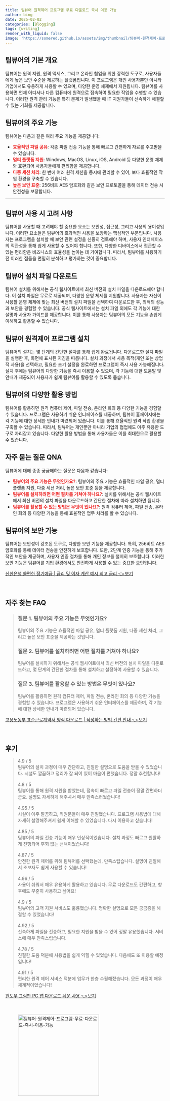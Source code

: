 ```yaml
---
title: 팀뷰어 원격제어 프로그램 무료 다운로드 즉시 이용 가능
author: bing
date: 2025-02-02
categories: [Blogging]
tags: [writing]
render_with_liquid: false
image: 'https://somered.github.io/assets/img/thumbnail/팀뷰어-원격제어-프로그램-무료-다운로드-즉시-이용-가능.webp'
---
```



<h2 id='팀뷰어_개요'>팀뷰어의 기본 개요</h2>

<p>팀뷰어는 원격 지원, 원격 액세스, 그리고 온라인 협업을 위한 강력한 도구로, 사용자들에게 높은 보안 수준을 제공하는 플랫폼입니다. 이 프로그램은 개인 사용자뿐만 아니라 기업에서도 유용하게 사용할 수 있으며, 다양한 운영 체제에서 지원됩니다. 팀뷰어를 사용하면 언제 어디서나 다른 컴퓨터에 원격으로 접속하여 필요한 작업을 수행할 수 있습니다. 이러한 원격 관리 기능은 특히 문제가 발생했을 때 IT 지원가들이 신속하게 해결할 수 있는 기회를 제공합니다.</p>

<h2 id='팀뷰어_주요_기능'>팀뷰어의 주요 기능</h2>

<p>팀뷰어는 다음과 같은 여러 주요 기능을 제공합니다:</p>

<ul>
    <li><b><span style="color: #ee2323;">효율적인 파일 공유</span></b>: 각종 파일 전송 기능을 통해 빠르고 간편하게 자료를 주고받을 수 있습니다.</li>
    <li><b><span style="color: #ee2323;">멀티 플랫폼 지원</span></b>: Windows, MacOS, Linux, iOS, Android 등 다양한 운영 체제와 호환되어 사용자들에게 편리함을 제공합니다.</li>
    <li><b><span style="color: #ee2323;">다중 세션 처리</span></b>: 한 번에 여러 원격 세션을 동시에 관리할 수 있어, 보다 효율적인 작업 환경을 구축할 수 있습니다.</li>
    <li><b><span style="color: #ee2323;">높은 보안 표준</span></b>: 256비트 AES 암호화와 같은 보안 프로토콜을 통해 데이터 전송 시 안전성을 보장합니다.</li>
</ul>

<hr />

<h2 id='팀뷰어_사용_고려사항'>팀뷰어 사용 시 고려 사항</h2>

<p>팀뷰어를 사용할 때 고려해야 할 중요한 요소는 보안성, 접근성, 그리고 사용의 용이성입니다. 이러한 요소들은 팀뷰어의 효과적인 사용을 보장하는 핵심적인 부분입니다. 사용자는 프로그램을 설치할 때 보안 관련 설정을 신중히 검토해야 하며, 사용자 인터페이스의 직관성을 통해 쉽게 사용할 수 있어야 합니다. 또한, 다양한 디바이스에서 접근할 수 있는 편리함은 비즈니스의 효율성을 높이는 데 기여합니다. 따라서, 팀뷰어를 사용하기 전 이러한 점들을 면밀히 분석하고 평가하는 것이 중요합니다.</p>

<h2 id='팀뷰어_설치_파일_다운로드'>팀뷰어 설치 파일 다운로드</h2>

<p>팀뷰어 설치를 위해서는 공식 웹사이트에서 최신 버전의 설치 파일을 다운로드해야 합니다. 이 설치 파일은 무료로 제공되며, 다양한 운영 체제를 지원합니다. 사용자는 자신이 사용할 운영 체제에 맞는 최신 버전의 설치 파일을 선택하여 다운로드한 후, 최적의 성능과 보안을 경험할 수 있습니다. 공식 웹사이트에서는 설치 파일 외에도 각 기능에 대한 설명과 사용자 가이드를 제공합니다. 이를 통해 사용자는 팀뷰어의 모든 기능을 손쉽게 이해하고 활용할 수 있습니다.</p>

<h2 id='팀뷰어_설치_방법'>팀뷰어 원격제어 프로그램 설치</h2>

<p>팀뷰어의 설치는 몇 단계의 간단한 절차를 통해 쉽게 완료됩니다. 다운로드한 설치 파일을 실행한 후, 화면에 표시된 지침을 따릅니다. 설치 과정에서 사용 목적(개인 또는 상업적 사용)을 선택하고, 필요한 초기 설정을 완료하면 프로그램이 즉시 사용 가능해집니다. 설치 후에는 팀뷰어의 다양한 기능을 즉시 이용할 수 있으며, 각 기능에 대한 도움말 및 안내가 제공되어 사용자가 쉽게 팀뷰어를 활용할 수 있도록 돕습니다.</p>

<h2 id='팀뷰어_활용_방법'>팀뷰어의 다양한 활용 방법</h2>

<p>팀뷰어를 활용하면 원격 컴퓨터 제어, 파일 전송, 온라인 회의 등 다양한 기능을 경험할 수 있습니다. 프로그램은 사용하기 쉬운 인터페이스를 제공하며, 팀뷰어 홈페이지에는 각 기능에 대한 상세한 안내가 마련되어 있습니다. 이를 통해 효율적인 원격 작업 환경을 구축할 수 있습니다. 따라서, 팀뷰어는 개인뿐만 아니라 기업의 협업에도 아주 유용한 도구로 자리잡고 있습니다. 다양한 활용 방법을 통해 사용자들은 이를 최대한으로 활용할 수 있습니다.</p>

<h2 id='자주_묻는_질문'>자주 묻는 질문 QNA</h2>

<p>팀뷰어에 대해 종종 궁금해하는 질문은 다음과 같습니다:</p>

<ul>
    <li><b><span style="color: #ee2323;">팀뷰어의 주요 기능은 무엇인가요?</span></b>: 팀뷰어의 주요 기능은 효율적인 파일 공유, 멀티 플랫폼 지원, 다중 세션 처리, 높은 보안 표준 등을 제공합니다.</li>
    <li><b><span style="color: #ee2323;">팀뷰어를 설치하려면 어떤 절차를 거쳐야 하나요?</span></b>: 설치를 위해서는 공식 웹사이트에서 최신 버전의 설치 파일을 다운로드하고 간단한 절차에 따라 설치하면 됩니다.</li>
    <li><b><span style="color: #ee2323;">팀뷰어를 활용할 수 있는 방법은 무엇이 있나요?</span></b>: 원격 컴퓨터 제어, 파일 전송, 온라인 회의 등 다양한 기능을 통해 효율적인 업무 처리를 할 수 있습니다.</li>
</ul>

<h2 id='팀뷰어_보안_기능'>팀뷰어의 보안 기능</h2>

<p>팀뷰어는 보안성이 강조된 도구로, 다양한 보안 기능을 제공합니다. 특히, 256비트 AES 암호화를 통해 데이터 전송을 안전하게 보호합니다. 또한, 2단계 인증 기능을 통해 추가적인 보안을 제공하며, 사용자 인증 절차를 통해 개인 정보를 철저히 보호합니다. 이러한 보안 기능은 팀뷰어를 기업 환경에서도 안전하게 사용할 수 있는 중요한 요인입니다.</p>


<p><a class="click-button" title="신한은행 쏠편한 정기예금 | 금리 및 이자 계산 예시 최고 금리" href="https://somered.github.io/posts/%EC%8B%A0%ED%95%9C%EC%9D%80%ED%96%89-%EC%8F%A0%ED%8E%B8%ED%95%9C-%EC%A0%95%EA%B8%B0%EC%98%88%EA%B8%88-%EA%B8%88%EB%A6%AC-%EB%B0%8F-%EC%9D%B4%EC%9E%90-%EA%B3%84%EC%82%B0-%EC%98%88%EC%8B%9C-%EC%B5%9C%EA%B3%A0-%EA%B8%88%EB%A6%AC/" rel="dofollow">신한은행 쏠편한 정기예금 | 금리 및 이자 계산 예시 최고 금리 👈 보기</a></p><br>
<h2 id='자주_찾는_FAQ'>자주 찾는 FAQ</h2>
<div itemscope="" itemtype="https://schema.org/FAQPage"> 
<blockquote> 
<div itemscope="" itemprop="mainEntity" itemtype="https://schema.org/Question"> 
<h3 itemprop="name">질문 1. 팀뷰어의 주요 기능은 무엇인가요?</h3> 
<div itemscope="" itemprop="acceptedAnswer" itemtype="https://schema.org/Answer"> 
<span itemprop="text"> 
<p>팀뷰어의 주요 기능은 효율적인 파일 공유, 멀티 플랫폼 지원, 다중 세션 처리, 그리고 높은 보안 표준을 제공하는 것입니다.</p> 
</span> </div> </div> 

<div itemscope="" itemprop="mainEntity" itemtype="https://schema.org/Question"> 
<h3 itemprop="name">질문 2. 팀뷰어를 설치하려면 어떤 절차를 거쳐야 하나요?</h3> 
<div itemscope="" itemprop="acceptedAnswer" itemtype="https://schema.org/Answer"> 
<span itemprop="text"> 
<p>팀뷰어를 설치하기 위해서는 공식 웹사이트에서 최신 버전의 설치 파일을 다운로드하고, 몇 단계의 간단한 절차를 통해 설치하고 설정하여 사용할 수 있습니다.</p> 
</span> </div> </div> 

<div itemscope="" itemprop="mainEntity" itemtype="https://schema.org/Question"> 
<h3 itemprop="name">질문 3. 팀뷰어를 활용할 수 있는 방법은 무엇이 있나요?</h3> 
<div itemscope="" itemprop="acceptedAnswer" itemtype="https://schema.org/Answer"> 
<span itemprop="text"> 
<p>팀뷰어를 활용하면 원격 컴퓨터 제어, 파일 전송, 온라인 회의 등 다양한 기능을 경험할 수 있습니다. 프로그램은 사용하기 쉬운 인터페이스를 제공하며, 각 기능에 대한 상세한 안내가 마련되어 있습니다.</p> 
</span> </div> </div> 

<p></blockquote> 
</div></p>
<p><a class="click-button" title="고용노동부 표준근로계약서 양식 다운로드 | 작성하는 방법 간편 안내" href="https://somered.github.io/posts/%EA%B3%A0%EC%9A%A9%EB%85%B8%EB%8F%99%EB%B6%80-%ED%91%9C%EC%A4%80%EA%B7%BC%EB%A1%9C%EA%B3%84%EC%95%BD%EC%84%9C-%EC%96%91%EC%8B%9D-%EB%8B%A4%EC%9A%B4%EB%A1%9C%EB%93%9C-%EC%9E%91%EC%84%B1%ED%95%98%EB%8A%94-%EB%B0%A9%EB%B2%95-%EA%B0%84%ED%8E%B8-%EC%95%88%EB%82%B4/" rel="dofollow">고용노동부 표준근로계약서 양식 다운로드 | 작성하는 방법 간편 안내 👈 보기</a></p><br>
<h2 id='후기'>후기</h2>
<div itemscope itemtype="https://schema.org/Product">
  <blockquote>
  <div itemprop="review" itemscope itemtype="https://schema.org/Review">
      <div itemprop="reviewRating" itemscope itemtype="https://schema.org/Rating"> <span itemprop="ratingValue">4.9</span> / <span itemprop="bestRating">5</span> </div>
      <span itemprop="reviewBody">팀뷰어의 설치 과정이 매우 간단하고, 친절한 설명으로 도움을 받을 수 있었습니다. 시설도 깔끔하고 정리가 잘 되어 있어 마음이 편했습니다. 정말 추천합니다!</span>
  </div>
  <br>
  <div itemprop="review" itemscope itemtype="https://schema.org/Review">
      <div itemprop="reviewRating" itemscope itemtype="https://schema.org/Rating"> <span itemprop="ratingValue">4.8</span> / <span itemprop="bestRating">5</span> </div>
      <span itemprop="reviewBody">팀뷰어를 통해 원격 지원을 받았는데, 접속이 빠르고 파일 전송이 정말 간편하더군요. 설명도 자세하게 해주셔서 매우 만족스러웠습니다!</span>
  </div>
  <br>
  <div itemprop="review" itemscope itemtype="https://schema.org/Review">
      <div itemprop="reviewRating" itemscope itemtype="https://schema.org/Rating"> <span itemprop="ratingValue">4.95</span> / <span itemprop="bestRating">5</span> </div>
      <span itemprop="reviewBody">시설이 아주 깔끔하고, 직원분들이 매우 친절했습니다. 프로그램 사용법에 대해 자세히 설명해주셔서 쉽게 이해할 수 있었습니다. 다시 이용하고 싶습니다!</span>
  </div>
  <br>
  <div itemprop="review" itemscope itemtype="https://schema.org/Review">
      <div itemprop="reviewRating" itemscope itemtype="https://schema.org/Rating"> <span itemprop="ratingValue">4.85</span> / <span itemprop="bestRating">5</span> </div>
      <span itemprop="reviewBody">팀뷰어의 파일 전송 기능이 매우 인상적이었습니다. 설치 과정도 빠르고 원활하게 진행되어 후회 없는 선택이었습니다!</span>
  </div>
  <br>
  <div itemprop="review" itemscope itemtype="https://schema.org/Review">
      <div itemprop="reviewRating" itemscope itemtype="https://schema.org/Rating"> <span itemprop="ratingValue">4.87</span> / <span itemprop="bestRating">5</span> </div>
      <span itemprop="reviewBody">안전한 원격 제어를 위해 팀뷰어를 선택했는데, 만족스럽습니다. 설명이 친절해서 초보자도 쉽게 사용할 수 있습니다!</span>
  </div>
  <br>
  <div itemprop="review" itemscope itemtype="https://schema.org/Review">
      <div itemprop="reviewRating" itemscope itemtype="https://schema.org/Rating"> <span itemprop="ratingValue">4.96</span> / <span itemprop="bestRating">5</span> </div>
      <span itemprop="reviewBody">사용이 쉬워서 매우 유용하게 활용하고 있습니다. 무료 다운로드도 간편하고, 향후에도 꾸준히 사용하고 싶어요!</span>
  </div>
  <br>
  <div itemprop="review" itemscope itemtype="https://schema.org/Review">
      <div itemprop="reviewRating" itemscope itemtype="https://schema.org/Rating"> <span itemprop="ratingValue">4.9</span> / <span itemprop="bestRating">5</span> </div>
      <span itemprop="reviewBody">팀뷰어의 고객 지원 서비스도 훌륭했습니다. 명확한 설명으로 모든 궁금증을 해결할 수 있었습니다!</span>
  </div>
  <br>
  <div itemprop="review" itemscope itemtype="https://schema.org/Review">
      <div itemprop="reviewRating" itemscope itemtype="https://schema.org/Rating"> <span itemprop="ratingValue">4.92</span> / <span itemprop="bestRating">5</span> </div>
      <span itemprop="reviewBody">신속하게 파일을 전송하고, 필요한 지원을 받을 수 있어 정말 유용했습니다. 서비스에 매우 만족스럽습니다.</span>
  </div>
  <br>
  <div itemprop="review" itemscope itemtype="https://schema.org/Review">
      <div itemprop="reviewRating" itemscope itemtype="https://schema.org/Rating"> <span itemprop="ratingValue">4.78</span> / <span itemprop="bestRating">5</span> </div>
      <span itemprop="reviewBody">친절한 도움 덕분에 사용법을 쉽게 익힐 수 있었습니다. 다음에도 또 이용할 예정입니다!</span>
  </div>
  <br>
  <div itemprop="review" itemscope itemtype="https://schema.org/Review">
      <div itemprop="reviewRating" itemscope itemtype="https://schema.org/Rating"> <span itemprop="ratingValue">4.91</span> / <span itemprop="bestRating">5</span> </div>
      <span itemprop="reviewBody">편리한 원격 제어 서비스 덕분에 업무가 한층 수월해졌습니다. 모든 과정이 매우 체계적이었습니다!</span>
  </div>
  </blockquote>
</div>
<p><a class="click-button" title="윈도우 그림판 PC 앱 다운로드 쉬운 사용" href="https://somered.github.io/posts/%EC%9C%88%EB%8F%84%EC%9A%B0-%EA%B7%B8%EB%A6%BC%ED%8C%90-PC-%EC%95%B1-%EB%8B%A4%EC%9A%B4%EB%A1%9C%EB%93%9C-%EC%89%AC%EC%9A%B4-%EC%82%AC%EC%9A%A9/" rel="dofollow">윈도우 그림판 PC 앱 다운로드 쉬운 사용 👈 보기</a></p><br>
<figure class="image"><img src="https://somered.github.io/assets/img/thumbnail/팀뷰어-원격제어-프로그램-무료-다운로드-즉시-이용-가능.webp" alt="팀뷰어-원격제어-프로그램-무료-다운로드-즉시-이용-가능" width="256" height="256"></figure>